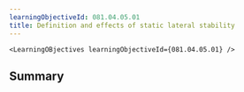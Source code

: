 ```yaml
---
learningObjectiveId: 081.04.05.01
title: Definition and effects of static lateral stability
---
```


```tsx eval
<LearningOBjectives learningObjectiveId={081.04.05.01} />
```

## Summary
